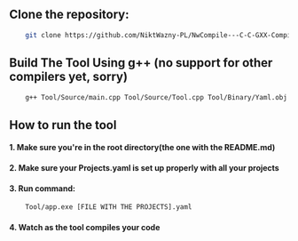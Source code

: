 ## Clone the repository:
```bash
	git clone https://github.com/NiktWazny-PL/NwCompile---C-C-GXX-Compilation-Tool
```

## Build The Tool Using g++ (no support for other compilers yet, sorry)
``` bash
	g++ Tool/Source/main.cpp Tool/Source/Tool.cpp Tool/Binary/Yaml.obj -O3 -std=c++23 -o Tool/App.exe
```

## How to run the tool
#### 1. Make sure you're in the root directory(the one with the README.md)
#### 2. Make sure your Projects.yaml is set up properly with all your projects
#### 3. Run command:
```bash
	Tool/app.exe [FILE WITH THE PROJECTS].yaml
```
#### 4. Watch as the tool compiles your code
